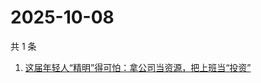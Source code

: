 # 2025-10-08

共 1 条

<!-- BEGIN 36KR -->
<!-- 最后更新时间 2025-10-08 01:07:48 +0800 -->
1. [这届年轻人“精明”得可怕：拿公司当资源，把上班当“投资”](https://36kr.com/p/3468806427170432)
<!-- END 36KR -->